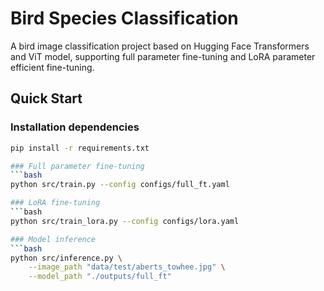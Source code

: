 # Bird Species Classification
A bird image classification project based on Hugging Face Transformers and ViT model, supporting full parameter fine-tuning and LoRA parameter efficient fine-tuning.

## Quick Start

### Installation dependencies
```bash
pip install -r requirements.txt

### Full parameter fine-tuning
```bash
python src/train.py --config configs/full_ft.yaml

### LoRA fine-tuning
```bash
python src/train_lora.py --config configs/lora.yaml

### Model inference
```bash
python src/inference.py \
    --image_path "data/test/aberts_towhee.jpg" \
    --model_path "./outputs/full_ft"

